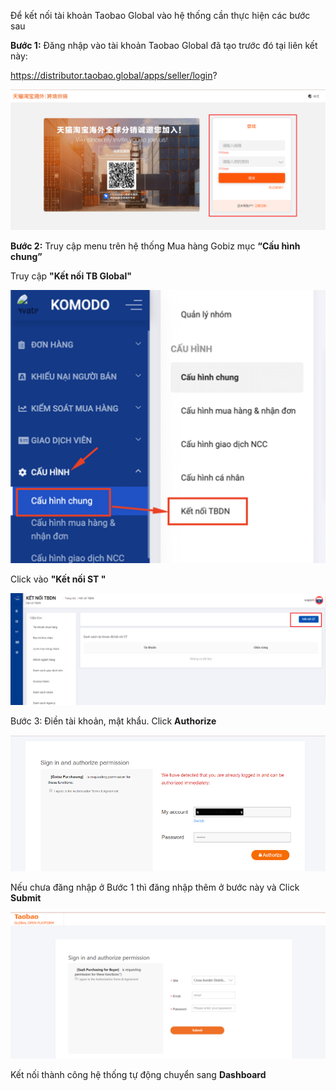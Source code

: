 Để kết nối tài khoản Taobao Global vào hệ thống cần thực hiện các bước sau 

**Bước 1:** Đăng nhập vào tài khoản Taobao Global đã tạo trước đó tại liên kết này:

 https://distributor.taobao.global/apps/seller/login?

![Màn hình đăng nhập Taobao Global](image-9.png)

**Bước 2:** Truy cập menu trên hệ thống Mua hàng Gobiz mục **“Cấu hình chung”**

Truy cập **"Kết nối TB Global"**

![Ảnh minh họa](image-11.png)

Click vào **"Kết nối ST "**

![](image-12.png)

Bước 3: Điền tài khoản, mật khẩu. Click **Authorize**

![Alt text](image-13.png)

Nếu chưa đăng nhập ở Bước 1 thì đăng nhập thêm ở bước này và Click **Submit**

![Alt text](image-14.png)

Kết nối thành công hệ thống tự động chuyển sang **Dashboard**
